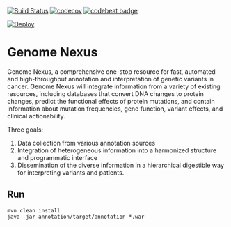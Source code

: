 [![Build Status](https://travis-ci.org/cBioPortal/genome-nexus.svg?branch=master)](https://travis-ci.org/cBioPortal/genome-nexus)
[![codecov](https://codecov.io/gh/cBioPortal/genome-nexus/branch/master/graph/badge.svg)](https://codecov.io/gh/cBioPortal/genome-nexus)
[![codebeat badge](https://codebeat.co/badges/44bc0446-8b33-411d-bc33-f96ef66cb895)](https://codebeat.co/projects/github-com-cbioportal-genome-nexus-master)

[![Deploy](https://www.herokucdn.com/deploy/button.svg)](https://heroku.com/deploy)

# Genome Nexus
Genome Nexus, a comprehensive one-stop resource for fast, automated and
high-throughput annotation and interpretation of genetic variants in cancer.
Genome Nexus will integrate information from a variety of existing resources,
including databases that convert DNA changes to protein changes, predict the
functional effects of protein mutations, and contain information about mutation
frequencies, gene function, variant effects, and clinical actionability.

Three goals:

1. Data collection from various annotation sources
2. Integration of heterogeneous information into a harmonized structure and
programmatic interface
3. Dissemination of the diverse information in a hierarchical digestible way
for interpreting variants and patients.

## Run
```
mvn clean install
java -jar annotation/target/annotation-*.war
```
